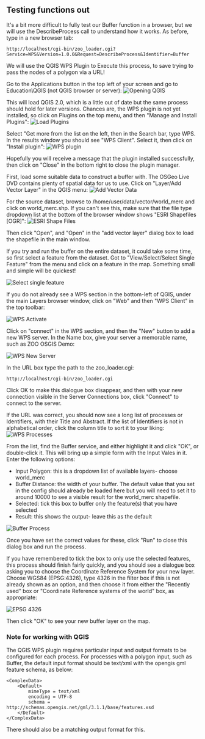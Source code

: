 ## Testing functions out

It's a bit more difficult to fully test our Buffer function in a browser, but we will use the DescribeProcess call to understand how it works. As before, type in a new browser tab:

    http://localhost/cgi-bin/zoo_loader.cgi?Service=WPS&Version=1.0.0&Request=DescribeProcess&Identifier=Buffer

We will use the QGIS WPS Plugin to Execute this process, to save trying to pass the nodes of a polygon via a URL!

Go to the Applications button in the top left of your screen and go to Education\QGIS (not QGIS browser or server):
![Opening QGIS](../images/open_qgis.png)

This will load QGIS 2.0, which is a little out of date but the same process should hold for later versions. Chances are, the WPS plugin is not yet installed, so click on Plugins on the top menu, and then "Manage and Install Plugins":
![Load Plugins](../images/load_plugins.png)

Select "Get more from the list on the left, then in the Search bar, type WPS. In the results window you should see "WPS Client". Select it, then click on "Install plugin":
![WPS plugin](../images/wps_plugin.png) 

Hopefully you will receive a message that the plugin installed successfully, then click on "Close" in the bottom right to close the plugin manager.

First, load some suitable data to construct a buffer with. The OSGeo Live DVD contains plenty of spatial data for us to use. Click on "Layer/Add Vector Layer" in the QGIS menu:
![Add Vector Data](../images/add_vector.png)

For the source dataset, browse to /home/user/data/vector/world_merc and click on world_merc.shp. If you can't see this, make sure that the file type dropdown list at the bottom of the browser window shows "ESRI Shapefiles [OGR]":
![ESRI Shape Files](../images/esri_shp.png)

Then click "Open", and "Open" in the "add vector layer" dialog box to load the shapefile in the main window.

If you try and run the buffer on the entire dataset, it could take some time, so first select a feature from the dataset. Got to "View/Select/Select Single Feature" from the menu and click on a feature in the map. Something small and simple will be quickest!

![Select single feature](../images/select_single.png)

If you do not already see a WPS section in the bottom-left of QGIS, under the main Layers browser window, click on "Web" and then "WPS Client" in the top toolbar:

![WPS Activate](../images/wps_activate.png)

Click on "connect" in the WPS section, and then the "New" button to add a new WPS server. In the Name box, give your server a memorable name, such as ZOO OSGIS Demo:

![WPS New Server](../images/wps_connect.png)

In the URL box type the path to the zoo_loader.cgi:

    http://localhost/cgi-bin/zoo_loader.cgi

Click OK to make this dialogue box disappear, and then with your new connection visible in the Server Connections box, click "Connect" to connect to the server.

If the URL was correct, you should now see a long list of processes or Identifiers, with their Title and Abstract. If the list of Identifiers is not in alphabetical order, click the column title to sort it to your liking:
![WPS Processes](../images/wps_processes.png)

From the list, find the Buffer service, and either highlight it and click "OK", or double-click it. This will bring up a simple form with the Input Vales in it. Enter the following options:

* Input Polygon: this is a dropdown list of available layers- choose world_merc
* Buffer Distance: the width of your buffer. The default value that you set in the config should already be loaded here but you will need to set it to around 10000 to see a visible result for the world_merc shapefile. 
* Selected: tick this box to buffer only the feature(s) that you have selected
* Result: this shows the output- leave this as the default

![Buffer Process](../images/buffer_process.png)

Once you have set the correct values for these, click "Run" to close this dialog box and run the process.

If you have remembered to tick the box to only use the selected features, this process should finish fairly quickly, and you should see a dialogue box asking you to choose the Coordinate Reference System for your new layer. Choose WGS84 (EPSG:4326), type 4326 in the filter box if this is not already shown as an option, and then choose it from either the "Recently used" box or "Coordinate Reference systems of the world" box, as appropriate:

![EPSG 4326](../images/epsg_4326.png)

Then click "OK" to see your new buffer layer on the map.

### Note for working with QGIS

The QGIS WPS plugin requires particular input and output formats to be configured for each process. For processes with a polygon input, such as Buffer, the default input format should be text/xml with the opengis gml feature schema, as below:

    <ComplexData>
        <Default>
            mimeType = text/xml
            encoding = UTF-8
            schema = http://schemas.opengis.net/gml/3.1.1/base/features.xsd
        </Default>
    </ComplexData>

There should also be a matching output format for this.

